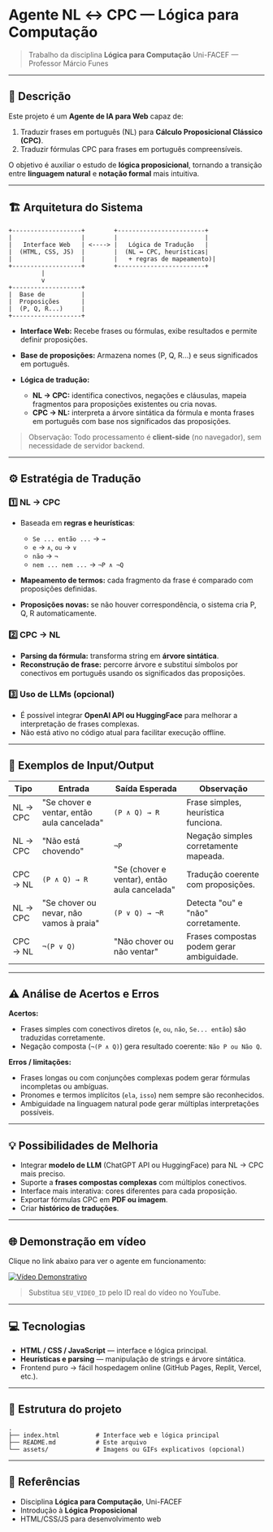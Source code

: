 # Agente NL ↔ CPC — Lógica para Computação

> Trabalho da disciplina **Lógica para Computação**
> Uni-FACEF — Professor Márcio Funes

---

## 📝 Descrição

Este projeto é um **Agente de IA para Web** capaz de:

1. Traduzir frases em português (NL) para **Cálculo Proposicional Clássico (CPC)**.
2. Traduzir fórmulas CPC para frases em português compreensíveis.

O objetivo é auxiliar o estudo de **lógica proposicional**, tornando a transição entre **linguagem natural** e **notação formal** mais intuitiva.

---

## 🏗 Arquitetura do Sistema

```
+-------------------+        +------------------------+
|                   |        |                        |
|   Interface Web   | <----> |   Lógica de Tradução   |
|  (HTML, CSS, JS)  |        |  (NL ↔ CPC, heurísticas|
|                   |        |   + regras de mapeamento)|
+-------------------+        +------------------------+
         |
         v
+-------------------+
|  Base de          |
|  Proposições      |
|  (P, Q, R...)     |
+-------------------+
```

* **Interface Web:** Recebe frases ou fórmulas, exibe resultados e permite definir proposições.
* **Base de proposições:** Armazena nomes (P, Q, R...) e seus significados em português.
* **Lógica de tradução:**

  * **NL → CPC:** identifica conectivos, negações e cláusulas, mapeia fragmentos para proposições existentes ou cria novas.
  * **CPC → NL:** interpreta a árvore sintática da fórmula e monta frases em português com base nos significados das proposições.

> Observação: Todo processamento é **client-side** (no navegador), sem necessidade de servidor backend.

---

## ⚙️ Estratégia de Tradução

### 1️⃣ NL → CPC

* Baseada em **regras e heurísticas**:

  * `Se ... então ...` → `→`
  * `e` → `∧`, `ou` → `∨`
  * `não` → `¬`
  * `nem ... nem ...` → `¬P ∧ ¬Q`
* **Mapeamento de termos:** cada fragmento da frase é comparado com proposições definidas.
* **Proposições novas:** se não houver correspondência, o sistema cria P, Q, R automaticamente.

### 2️⃣ CPC → NL

* **Parsing da fórmula:** transforma string em **árvore sintática**.
* **Reconstrução de frase:** percorre árvore e substitui símbolos por conectivos em português usando os significados das proposições.

### 3️⃣ Uso de LLMs (opcional)

* É possível integrar **OpenAI API ou HuggingFace** para melhorar a interpretação de frases complexas.
* Não está ativo no código atual para facilitar execução offline.

---

## 🧩 Exemplos de Input/Output

| Tipo     | Entrada                                    | Saída Esperada                               | Observação                                |
| -------- | ------------------------------------------ | -------------------------------------------- | ----------------------------------------- |
| NL → CPC | "Se chover e ventar, então aula cancelada" | `(P ∧ Q) → R`                                | Frase simples, heurística funciona.       |
| NL → CPC | "Não está chovendo"                        | `¬P`                                         | Negação simples corretamente mapeada.     |
| CPC → NL | `(P ∧ Q) → R`                              | "Se (chover e ventar), então aula cancelada" | Tradução coerente com proposições.        |
| NL → CPC | "Se chover ou nevar, não vamos à praia"    | `(P ∨ Q) → ¬R`                               | Detecta "ou" e "não" corretamente.        |
| CPC → NL | `¬(P ∨ Q)`                                 | "Não chover ou não ventar"                   | Frases compostas podem gerar ambiguidade. |

---

## ⚠️ Análise de Acertos e Erros

**Acertos:**

* Frases simples com conectivos diretos (`e`, `ou`, `não`, `Se... então`) são traduzidas corretamente.
* Negação composta (`¬(P ∧ Q)`) gera resultado coerente: `Não P ou Não Q`.

**Erros / limitações:**

* Frases longas ou com conjunções complexas podem gerar fórmulas incompletas ou ambíguas.
* Pronomes e termos implícitos (`ela`, `isso`) nem sempre são reconhecidos.
* Ambiguidade na linguagem natural pode gerar múltiplas interpretações possíveis.

---

## 💡 Possibilidades de Melhoria

* Integrar **modelo de LLM** (ChatGPT API ou HuggingFace) para NL → CPC mais preciso.
* Suporte a **frases compostas complexas** com múltiplos conectivos.
* Interface mais interativa: cores diferentes para cada proposição.
* Exportar fórmulas CPC em **PDF ou imagem**.
* Criar **histórico de traduções**.

---

## 🌐 Demonstração em vídeo

Clique no link abaixo para ver o agente em funcionamento:

[![Vídeo Demonstrativo](https://img.youtube.com/vi/SEU_VIDEO_ID/0.jpg)](https://youtu.be/SEU_VIDEO_ID)

> Substitua `SEU_VIDEO_ID` pelo ID real do vídeo no YouTube.

---

## 💻 Tecnologias

* **HTML / CSS / JavaScript** — interface e lógica principal.
* **Heurísticas e parsing** — manipulação de strings e árvore sintática.
* Frontend puro → fácil hospedagem online (GitHub Pages, Replit, Vercel, etc.).

---

## 📂 Estrutura do projeto

```
.
├── index.html          # Interface web e lógica principal
├── README.md           # Este arquivo
└── assets/             # Imagens ou GIFs explicativos (opcional)
```

---

## 📖 Referências

* Disciplina **Lógica para Computação**, Uni-FACEF
* Introdução à **Lógica Proposicional**
* HTML/CSS/JS para desenvolvimento web
